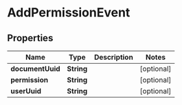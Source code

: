 # AddPermissionEvent

## Properties
Name | Type | Description | Notes
------------ | ------------- | ------------- | -------------
**documentUuid** | **String** |  |  [optional]
**permission** | **String** |  |  [optional]
**userUuid** | **String** |  |  [optional]
